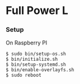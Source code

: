 Full Power L
=====

### Setup

On Raspberry PI

```
$ sudo bin/setup-os.sh
$ bin/initialize.sh
$ bin/setup-systemd.sh
$ bin/enable-overlayfs.sh
$ sudo reboot
```
